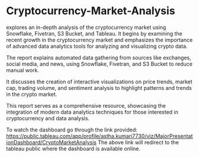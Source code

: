 # Cryptocurrency-Market-Analysis
explores an in-depth analysis of the cryptocurrency market using Snowflake, Fivetran, S3 Bucket, and Tableau.
It begins by examining the recent growth in the cryptocurrency market and emphasizes the importance of advanced data analytics tools for analyzing and visualizing crypto data.

The report explains automated data gathering from sources like exchanges, social media, and news, using Snowflake, Fivetran, and S3 Bucket to reduce manual work.

It discusses the creation of interactive visualizations on price trends, market cap, trading volume, and sentiment analysis to highlight patterns and trends in the crypto market.

This report serves as a comprehensive resource, showcasing the integration of modern data analytics techniques for those interested in cryptocurrency and data analysis.

To watch the dashboard go through the link provided: https://public.tableau.com/app/profile/astha.kumari7730/viz/MajorPresentationDashboard/CryptoMarketAnalysis
The above link will redirect to the tableau public where the dashboard is available online.

